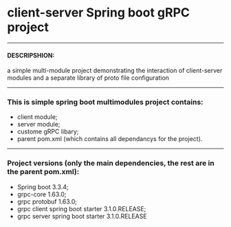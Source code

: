 # client-server Spring boot gRPC project
<hr>

#### DESCRIPSHION: ####
a simple multi-module project demonstrating the interaction of client-server modules and a separate library of proto file configuration
<hr>

### This is simple spring boot multimodules project contains:

* client module;
* server module;
* custome gRPC libary;
* parent pom.xml (which contains all dependancys for the project).
<hr>

### Project versions (only the main dependencies, the rest are in the parent pom.xml):
* Spring boot 3.3.4;
* grpc-core 1.63.0;
* grpc protobuf 1.63.0;
* grpc client spring boot starter 3.1.0.RELEASE;
* grpc server spring boot starter 3.1.0.RELEASE 
  
